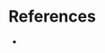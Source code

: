 # References

- [](http://courses.ae.utexas.edu/ase463q/design_pages/spring03/cubesat/web/Paper%20Sections/)
